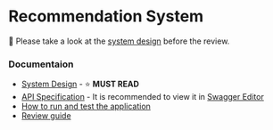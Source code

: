 # Recommendation System

🔶 Please take a look at the [system design](./docs/system-design.md) before the review.

### Documentaion

- [System Design](./docs/system-design.md) - ⭐ **MUST READ**
- [API Specification](./api/swagger.yml) - It is recommended to view it in [Swagger Editor](https://editor-next.swagger.io/)
- [How to run and test the application](./docs/run-and-test-guide.md)
- [Review guide](./docs/review-guide.md)
